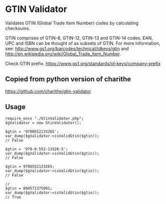 GTIN Validator
==============

Validates GTIN (Global Trade Item Number) codes by calculating checksums.

GTIN comprises of GTIN-8, GTIN-12, GTIN-13 and GTIN-14 codes. EAN, UPC and ISBN can be thought of as subsets of GTIN. For more information, see: http://www.gs1.org/barcodes/technical/idkeys/gtin  and  http://en.wikipedia.org/wiki/Global_Trade_Item_Number.

Check GTIN prefix. https://www.gs1.org/standards/id-keys/company-prefix

Copied from python version of charithe
-----
https://github.com/charithe/gtin-validator

Usage
-----
```
require_once "./GtinValidator.php";
$gValidator = new GtinValidator();

$gtin = '9780552133265';
var_dump($gValidator->isValidGtin($gtin));
// False

$gtin = '978-0-552-13326-5';
var_dump($gValidator->isValidGtin($gtin));
// False

$gtin = 9780552133265;
var_dump($gValidator->isValidGtin($gtin));
// False

//
$gtin = 884571375091;
var_dump($gValidator->isValidGtin($gtin));
// True
```
